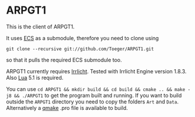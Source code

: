 # ARPGT1
This is the client of ARPGT1.

It uses [ECS](https://github.com/Toeger/ECS) as a submodule, therefore you need to clone using

    git clone --recursive git://github.com/Toeger/ARPGT1.git

so that it pulls the required ECS submodule too.

ARPGT1 currently requires [Irrlicht](http://irrlicht.sourceforge.net/). Tested with Irrlicht Engine version 1.8.3.
Also [Lua](http://lua-users.org/wiki/LuaBinaries) 5.1 is required.

You can use `cd ARPGT1 && mkdir build && cd build && cmake .. && make -j8 && ./ARPGT1` to get the program built and running. If you want to build outside the `ARPGT1` directory you need to copy the folders `Art` and `Data`. Alternatively a [qmake](http://doc.qt.io/qt-5/qmake-manual.html) .pro file is available to build.
